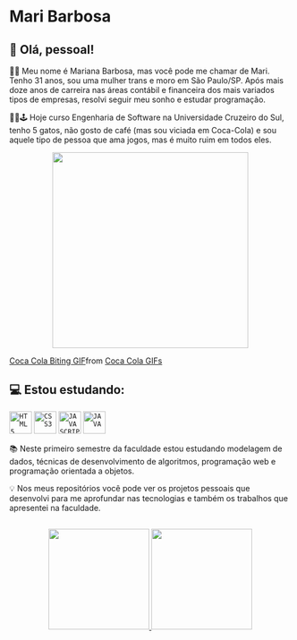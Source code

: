  <h1 align="left">Mari Barbosa</h1>

## 🥰 Olá, pessoal!

🏳️‍🌈 Meu nome é Mariana Barbosa, mas você pode me chamar de Mari. Tenho 31 anos, sou uma mulher trans e moro em São Paulo/SP. Após mais doze anos de carreira nas áreas contábil e financeira dos mais variados tipos de empresas, resolvi seguir meu sonho e estudar programação.

🥤🐱🕹️ Hoje curso Engenharia de Software na Universidade Cruzeiro do Sul, tenho 5 gatos, não gosto de café (mas sou viciada em Coca-Cola) e sou aquele tipo de pessoa que ama jogos, mas é muito ruim em todos eles.

<p align="center">
  <img src="https://super.abril.com.br/wp-content/uploads/2016/09/super_imggato_digitando_0.gif" width="350">
</p>

<p align="center">
    <div class="tenor-gif-embed" data-postid="16250432" data-share-method="host" data-aspect-ratio="0.990625" data-width="100%"><a href="https://tenor.com/view/coca-cola-biting-dont-steal-this-is-mine-angry-gif-16250432">Coca Cola Biting GIF</a>from <a href="https://tenor.com/search/coca+cola-gifs">Coca Cola GIFs</a></div> <script type="text/javascript" async src="https://tenor.com/embed.js"></script>
</p>

## 💻 Estou estudando:
<code><img width="40px" src="https://cdn.jsdelivr.net/gh/devicons/devicon/icons/html5/html5-original-wordmark.svg" title = "HTML5"/></code>
<code><img width="40px" src="https://cdn.jsdelivr.net/gh/devicons/devicon/icons/css3/css3-original-wordmark.svg" title = "CSS3"/></code>
<code><img width="40px" src="https://cdn.jsdelivr.net/gh/devicons/devicon/icons/javascript/javascript-original.svg" title = "JAVASCRIPT"/></code>
<code><img width="40px" src="https://cdn.jsdelivr.net/gh/devicons/devicon/icons/java/java-original.svg" title = "JAVA"/></code>

📚 Neste primeiro semestre da faculdade estou estudando modelagem de dados, técnicas de desenvolvimento de algoritmos, programação web e programação orientada a objetos.

💡 Nos meus repositórios você pode ver os projetos pessoais que desenvolvi para me aprofundar nas tecnologias e também os trabalhos que apresentei na faculdade. 

##
<p align="center">
<a href="https://github.com/mari-barbosa">
  <img height="180em" src="https://github-readme-stats-eight-theta.vercel.app/api?username=mari-barbosa&show_icons=true&theme=radical&include_all_commits=true&count_private=true"/>
  <img height="180em" src="https://github-readme-stats-eight-theta.vercel.app/api/top-langs/?username=mari-barbosa&layout=compact&langs_count=8&theme=radical"/>
</a>
</p>
